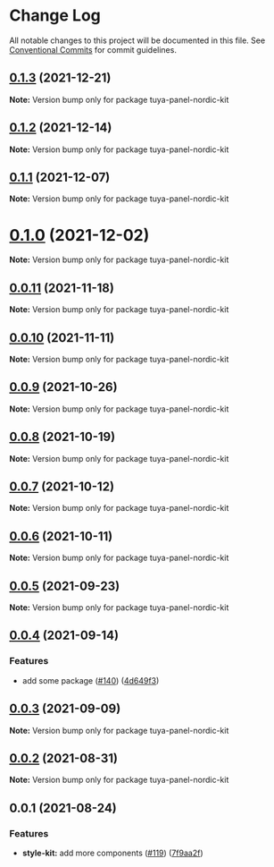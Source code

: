 # Change Log

All notable changes to this project will be documented in this file.
See [Conventional Commits](https://conventionalcommits.org) for commit guidelines.

## [0.1.3](https://github.com/tuya/tuya-panel-kit/compare/tuya-panel-nordic-kit@0.1.2...tuya-panel-nordic-kit@0.1.3) (2021-12-21)

**Note:** Version bump only for package tuya-panel-nordic-kit





## [0.1.2](https://github.com/tuya/tuya-panel-kit/compare/tuya-panel-nordic-kit@0.1.1...tuya-panel-nordic-kit@0.1.2) (2021-12-14)

**Note:** Version bump only for package tuya-panel-nordic-kit





## [0.1.1](https://github.com/tuya/tuya-panel-kit/compare/tuya-panel-nordic-kit@0.0.11...tuya-panel-nordic-kit@0.1.1) (2021-12-07)

**Note:** Version bump only for package tuya-panel-nordic-kit





# [0.1.0](https://github.com/tuya/tuya-panel-kit/compare/tuya-panel-nordic-kit@0.0.11...tuya-panel-nordic-kit@0.1.0) (2021-12-02)

**Note:** Version bump only for package tuya-panel-nordic-kit





## [0.0.11](https://github.com/tuya/tuya-panel-kit/compare/tuya-panel-nordic-kit@0.0.10...tuya-panel-nordic-kit@0.0.11) (2021-11-18)

**Note:** Version bump only for package tuya-panel-nordic-kit





## [0.0.10](https://github.com/tuya/tuya-panel-kit/compare/tuya-panel-nordic-kit@0.0.9...tuya-panel-nordic-kit@0.0.10) (2021-11-11)

**Note:** Version bump only for package tuya-panel-nordic-kit





## [0.0.9](https://github.com/tuya/tuya-panel-kit/compare/tuya-panel-nordic-kit@0.0.8...tuya-panel-nordic-kit@0.0.9) (2021-10-26)

**Note:** Version bump only for package tuya-panel-nordic-kit





## [0.0.8](https://github.com/tuya/tuya-panel-kit/compare/tuya-panel-nordic-kit@0.0.6...tuya-panel-nordic-kit@0.0.8) (2021-10-19)

**Note:** Version bump only for package tuya-panel-nordic-kit





## [0.0.7](https://github.com/tuya/tuya-panel-kit/compare/tuya-panel-nordic-kit@0.0.6...tuya-panel-nordic-kit@0.0.7) (2021-10-12)

**Note:** Version bump only for package tuya-panel-nordic-kit





## [0.0.6](https://github.com/tuya/tuya-panel-kit/compare/tuya-panel-nordic-kit@0.0.5...tuya-panel-nordic-kit@0.0.6) (2021-10-11)

**Note:** Version bump only for package tuya-panel-nordic-kit





## [0.0.5](https://github.com/tuya/tuya-panel-kit/compare/tuya-panel-nordic-kit@0.0.4...tuya-panel-nordic-kit@0.0.5) (2021-09-23)

**Note:** Version bump only for package tuya-panel-nordic-kit





## [0.0.4](https://github.com/tuya/tuya-panel-kit/compare/tuya-panel-nordic-kit@0.0.3...tuya-panel-nordic-kit@0.0.4) (2021-09-14)


### Features

* add some package ([#140](https://github.com/tuya/tuya-panel-kit/issues/140)) ([4d649f3](https://github.com/tuya/tuya-panel-kit/commit/4d649f3020ac96bc9aa16c0d27f925b13244317c))





## [0.0.3](https://github.com/tuya/tuya-panel-kit/compare/tuya-panel-nordic-kit@0.0.2...tuya-panel-nordic-kit@0.0.3) (2021-09-09)

**Note:** Version bump only for package tuya-panel-nordic-kit





## [0.0.2](https://github.com/tuya/tuya-panel-kit/compare/tuya-panel-nordic-kit@0.0.1...tuya-panel-nordic-kit@0.0.2) (2021-08-31)

**Note:** Version bump only for package tuya-panel-nordic-kit





## 0.0.1 (2021-08-24)


### Features

* **style-kit:** add more components ([#119](https://github.com/tuya/tuya-panel-kit/issues/119)) ([7f9aa2f](https://github.com/tuya/tuya-panel-kit/commit/7f9aa2fecf01c73760eeb88fcc09703ccef3afca))
